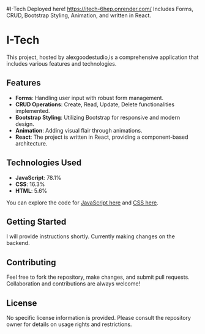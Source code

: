 #I-Tech
Deployed here! https://itech-6hep.onrender.com/
Includes Forms, CRUD, Bootstrap Styling, Animation, and written in React. 
# I-Tech

This project, hosted by alexgoodestudio,is a comprehensive application that includes various features and technologies.

## Features

- **Forms**: Handling user input with robust form management.
- **CRUD Operations**: Create, Read, Update, Delete functionalities implemented.
- **Bootstrap Styling**: Utilizing Bootstrap for responsive and modern design.
- **Animation**: Adding visual flair through animations.
- **React**: The project is written in React, providing a component-based architecture.

## Technologies Used

- **JavaScript**: 78.1%
- **CSS**: 16.3%
- **HTML**: 5.6%

You can explore the code for [JavaScript here](https://github.com/alexgoodestudio/i-tech/search?l=javascript) and [CSS here](https://github.com/alexgoodestudio/i-tech/search?l=css).

## Getting Started

I will provide instructions shortly. Currently making changes on the backend.

## Contributing

Feel free to fork the repository, make changes, and submit pull requests. Collaboration and contributions are always welcome!

## License

No specific license information is provided. Please consult the repository owner for details on usage rights and restrictions.
